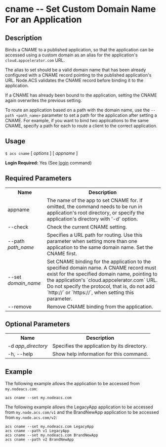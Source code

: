 
# cname -- Set Custom Domain Name For an Application

## Description

Binds a CNAME to a published application, so that the application can be accessed
using a custom domain as an alias for the application's `cloud.appcelerator.com` URL.  

The alias to set should be a valid domain name that has been already configured 
with a CNAME record pointing to the published application's URL. Node.ACS validates 
the CNAME record before binding it to the application.  

If a CNAME has already been bound to the application, setting the CNAME again
overwrites the previous setting.

To route an application based on a path with the domain name, use the `--path <path_name>` parameter to set a path for the
application after setting a CNAME.  For example, if you want to bind two applications to the same
CNAME, specify a path for each to route a client to the correct application.

## Usage

`$ acs cname` [ _options_ ] [ _appname_ ]

**Login Required:** Yes (See [login](#!/guide/node_cli_login) command)

## Required Parameters

<table class="doc-table">
    <tbody>
        <tr>
            <th>Name</th>
            <th>Description</th>
        </tr>
        <tr>
            <td>appname</td>
            <td>The name of the app to set CNAME for. If omitted, the command needs to be run in application's root directory, or specify the application's directory with '-d' option.</td>
        </tr>
        <tr>
            <td>--check</td>
            <td>Check the current CNAME setting.</td>
        </tr>
        <tr>
            <td>--path <i>path_name</i></td>
            <td>Specifies a URL path for routing. Use this parameter when setting more than one
                application to the same domain name.  Set the CNAME first.
            </td>
        </tr>
        <tr>
            <td>--set <i>domain_name</i></td>
            <td>Set CNAME binding for the application to the specified domain name. A CNAME record must exist for the specified domain name,
                pointing to the application's `cloud.appcelerator.com` URL. Do not specify the
                protocol, that is, do not add `http://` or `https://`, when setting this parameter.
            </td>
        </tr>
        <tr>
            <td>--remove</td>
            <td>Remove CNAME binding from the application.</td>
        </tr>
    </tbody>
</table>

## Optional Parameters

<table class="doc-table">
    <tbody>
        <tr>
            <th>Name</th>
            <th>Description</th>
        </tr>
        <tr>
            <td>-d <i>app_directory</i></td>
            <td>Specifies the application by its directory.</td>
        </tr>
        <tr>
            <td>-h, --help</td>
            <td>Show help information for this command.</td>
        </tr>
    </tbody>
</table>

## Example

The following example allows the application to be accessed from `my.nodeacs.com`:

    acs cname --set my.nodeacs.com
    
The following example allows the LegacyApp application to be accessed from `my.node.acs.com/v1` and
the BrandNewApp application to be accessed from `my.node.acs.com/v2`:

    acs cname --set my.nodeacs.com LegacyApp
    acs cname --path v1 LegacyApp
    acs cname --set my.nodeacs.com BrandNewApp
    acs cname --path v2 BrandNewApp
